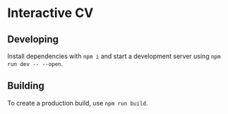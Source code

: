 # Interactive CV

## Developing

Install dependencies with `npm i` and start a development server using `npm run dev -- --open`.

## Building

To create a production build, use `npm run build`.
